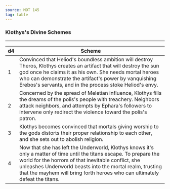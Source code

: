 ```yaml
---
source: MOT 145
tag: table
---
```


### Klothys's Divine Schemes
---
|d4|Scheme|
|----|------------|
|1|Convinced that Heliod's boundless ambition will destroy Theros, Klothys creates an artifact that will destroy the sun god once he claims it as his own. She needs mortal heroes who can demonstrate the artifact's power by vanquishing Erebos's servants, and in the process stoke Heliod's envy.|
|2|Concerned by the spread of Meletian influence, Klothys fills the dreams of the polis's people with treachery. Neighbors attack neighbors, and attempts by Ephara's followers to intervene only redirect the violence toward the polis's patron.|
|3|Klothys becomes convinced that mortals giving worship to the gods distorts their proper relationship to each other, and she sets out to abolish religion.|
|4|Now that she has left the Underworld, Klothys knows it's only a matter of time until the titans escape. To prepare the world for the horrors of that inevitable conflict, she unleashes Underworld beasts into the mortal realm, trusting that the mayhem will bring forth heroes who can ultimately defeat the titans.|
